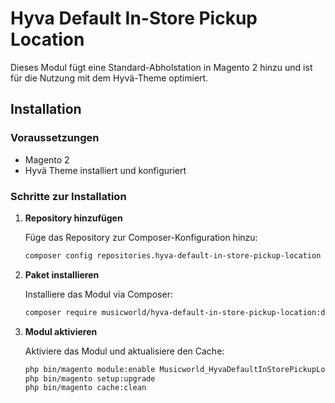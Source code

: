 
# Hyva Default In-Store Pickup Location

Dieses Modul fügt eine Standard-Abholstation in Magento 2 hinzu und ist für die Nutzung mit dem Hyvä-Theme optimiert.

## Installation

### Voraussetzungen

- Magento 2
- Hyvä Theme installiert und konfiguriert

### Schritte zur Installation

1. **Repository hinzufügen**

   Füge das Repository zur Composer-Konfiguration hinzu:
   ```bash
   composer config repositories.hyva-default-in-store-pickup-location git https://github.com/musicworld/hyva-default-in-store-pickup-location.git
   ```

2. **Paket installieren**

   Installiere das Modul via Composer:
   ```bash
   composer require musicworld/hyva-default-in-store-pickup-location:dev-main
   ```

3. **Modul aktivieren**

   Aktiviere das Modul und aktualisiere den Cache:
   ```bash
   php bin/magento module:enable Musicworld_HyvaDefaultInStorePickupLocation
   php bin/magento setup:upgrade
   php bin/magento cache:clean
   ```
